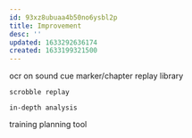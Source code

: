 ```yaml
---
id: 93xz8ubuaa4b50no6ysbl2p
title: Improvement
desc: ''
updated: 1633292636174
created: 1633199321500
---
```


ocr on sound cue
    marker/chapter
    replay library

    scrobble replay

    in-depth analysis

training planning tool
